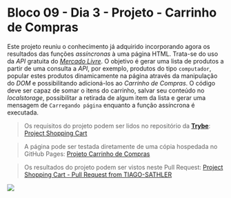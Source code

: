 # Bloco 09 - Dia 3 - Projeto - Carrinho de Compras

Este projeto reuniu o conhecimento já adquirido incorporando agora os resultados das funções *assíncronas* à uma página HTML. Trata-se do uso da *API* gratuita do [*Mercado Livre*](https://developers.mercadolivre.com.br/pt_br/itens-e-buscas). O objetivo é gerar uma lista de produtos a partir de uma consulta a *API*, por exemplo, produtos do tipo `computador`, popular estes produtos dinamicamente na página através da manipulação do *DOM* e possibilitando adicioná-los ao *Carrinho de Compras*. O código deve ser capaz de somar o itens do carrinho, salvar seu conteúdo no *localstorage*, possibilitar a retirada de algum item da lista e gerar uma mensagem de `Carregando página` enquanto a função assíncrona é executada.

> Os requisitos do projeto podem ser lidos no repositório da [**Trybe**](https://www.betrybe.com/): [Project Shopping Cart](https://github.com/tryber/sd-014-a-project-shopping-cart)

> A página pode ser testada diretamente de uma cópia hospedada no GitHub Pages: [Projeto Carrinho de Compras](https://tiagosathler.github.io/projects/shopping-cart/index.html)

> Os resultados do projeto podem ser vistos neste Pull Request: [Project Shopping Cart - Pull Request from TIAGO-SATHLER](https://github.com/tryber/sd-014-a-project-shopping-cart/pull/6)

![](https://github.com/tiagosathler/trybe-exercises/blob/master/fundamentos/bloco-09-javascript-ass%C3%ADncrono-e-promises/dia-3-projeto-carrinho-de-compras/Results-Project-Shopping-Cart.png)
